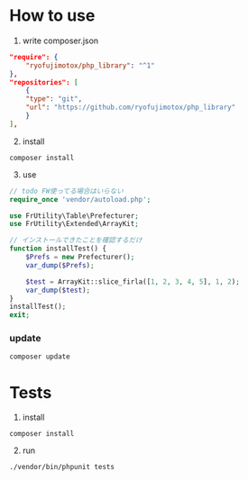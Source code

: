 # How to use

1. write composer.json

``` json
"require": {
    "ryofujimotox/php_library": "^1"
},
"repositories": [
    {
    "type": "git",
    "url": "https://github.com/ryofujimotox/php_library"
    }
],
```

2. install

```
composer install
```

3. use

``` php
// todo FW使ってる場合はいらない
require_once 'vendor/autoload.php';

use FrUtility\Table\Prefecturer;
use FrUtility\Extended\ArrayKit;

// インストールできたことを確認するだけ
function installTest() {
    $Prefs = new Prefecturer();
    var_dump($Prefs);

    $test = ArrayKit::slice_firla([1, 2, 3, 4, 5], 1, 2);
    var_dump($test);
}
installTest();
exit;
```

### update

```
composer update
```





# Tests

1. install

```
composer install
```

2. run

```
./vendor/bin/phpunit tests
```